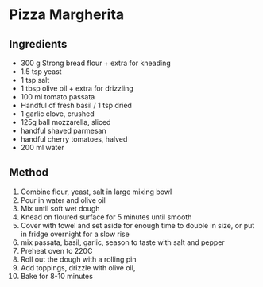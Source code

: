 # Pizza Margherita

## Ingredients
* 300 g Strong bread flour + extra for kneading
* 1.5 tsp yeast
* 1 tsp salt
* 1 tbsp olive oil + extra for drizzling
* 100 ml tomato passata
* Handful of fresh basil / 1 tsp dried
* 1 garlic clove, crushed
* 125g ball mozzarella, sliced
* handful shaved parmesan
* handful cherry tomatoes, halved
* 200 ml water

## Method
1. Combine flour, yeast, salt in large mixing bowl
2. Pour in water and olive oil
3. Mix until soft wet dough
4. Knead on floured surface for 5 minutes until smooth
5. Cover with towel and set aside for enough time to double in size, or put in fridge overnight for a slow rise
6. mix passata, basil, garlic, season to taste with salt and pepper
7. Preheat oven to 220C
8. Roll out the dough with a rolling pin
9. Add toppings, drizzle with olive oil,
10. Bake for 8-10 minutes
